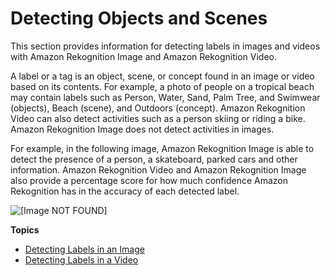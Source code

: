 # Detecting Objects and Scenes<a name="labels"></a>

This section provides information for detecting labels in images and videos with Amazon Rekognition Image and Amazon Rekognition Video\. 

 A label or a tag is an object, scene, or concept found in an image or video based on its contents\. For example, a photo of people on a tropical beach may contain labels such as Person, Water, Sand, Palm Tree, and Swimwear \(objects\), Beach \(scene\), and Outdoors \(concept\)\. Amazon Rekognition Video can also detect activities such as a person skiing or riding a bike\. Amazon Rekognition Image does not detect activities in images\.

For example, in the following image, Amazon Rekognition Image is able to detect the presence of a person, a skateboard, parked cars and other information\. Amazon Rekognition Video and Amazon Rekognition Image also provide a percentage score for how much confidence Amazon Rekognition has in the accuracy of each detected label\. 

![\[Image NOT FOUND\]](http://docs.aws.amazon.com/rekognition/latest/dg/images/detect-scenes.png)

**Topics**
+ [Detecting Labels in an Image](labels-detect-labels-image.md)
+ [Detecting Labels in a Video](labels-detecting-labels-video.md)